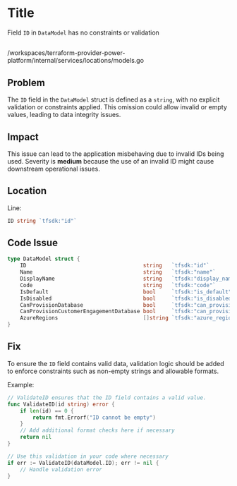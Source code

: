 # Title

Field `ID` in `DataModel` has no constraints or validation

##

/workspaces/terraform-provider-power-platform/internal/services/locations/models.go

## Problem

The `ID` field in the `DataModel` struct is defined as a `string`, with no explicit validation or constraints applied. This omission could allow invalid or empty values, leading to data integrity issues.

## Impact

This issue can lead to the application misbehaving due to invalid IDs being used. Severity is **medium** because the use of an invalid ID might cause downstream operational issues.

## Location

Line:
```go
ID string `tfsdk:"id"`
```

## Code Issue

```go
type DataModel struct {
	ID                                     string   `tfsdk:"id"`
	Name                                   string   `tfsdk:"name"`
	DisplayName                            string   `tfsdk:"display_name"`
	Code                                   string   `tfsdk:"code"`
	IsDefault                              bool     `tfsdk:"is_default"`
	IsDisabled                             bool     `tfsdk:"is_disabled"`
	CanProvisionDatabase                   bool     `tfsdk:"can_provision_database"`
	CanProvisionCustomerEngagementDatabase bool     `tfsdk:"can_provision_customer_engagement_database"`
	AzureRegions                           []string `tfsdk:"azure_regions"`
}
```

## Fix

To ensure the `ID` field contains valid data, validation logic should be added to enforce constraints such as non-empty strings and allowable formats.

Example:

```go
// ValidateID ensures that the ID field contains a valid value.
func ValidateID(id string) error {
    if len(id) == 0 {
        return fmt.Errorf("ID cannot be empty")
    }
    // Add additional format checks here if necessary
    return nil
}

// Use this validation in your code where necessary
if err := ValidateID(dataModel.ID); err != nil {
    // Handle validation error
}
```
